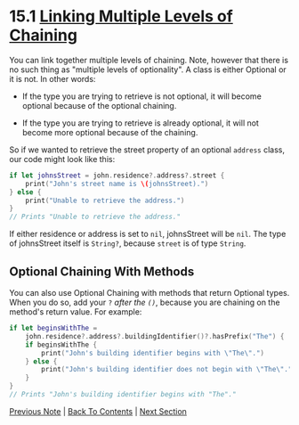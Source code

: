 # 15.1 [Linking Multiple Levels of Chaining](https://developer.apple.com/library/content/documentation/Swift/Conceptual/Swift_Programming_Language/OptionalChaining.html#//apple_ref/doc/uid/TP40014097-CH21-ID252)

You can link together multiple levels of chaining. Note, however that there is no such thing as "multiple levels of optionality". A class is either Optional or it is not. In other words:

* If the type you are trying to retrieve is not optional, it will become optional because of the optional chaining.

* If the type you are trying to retrieve is already optional, it will not become more optional because of the chaining.

So if we wanted to retrieve the street property of an optional `address` class, our code might look like this:

```Swift
if let johnsStreet = john.residence?.address?.street {
    print("John's street name is \(johnsStreet).")
} else {
    print("Unable to retrieve the address.")
}
// Prints "Unable to retrieve the address."
```

If either residence or address is set to `nil`, johnsStreet will be `nil`. The type of johnsStreet itself is `String?`, because `street` is of type `String`.

## Optional Chaining With Methods

You can also use Optional Chaining with methods that return Optional types. When you do so, add your `?` *after the `()`*, because you are chaining on the method's return value. For example:

```Swift
if let beginsWithThe =
    john.residence?.address?.buildingIdentifier()?.hasPrefix("The") {
    if beginsWithThe {
        print("John's building identifier begins with \"The\".")
    } else {
        print("John's building identifier does not begin with \"The\".")
    }
}
// Prints "John's building identifier begins with "The"."
```

[Previous Note](../15%20-%20Optional%20Chaining/15.0%20-%20Optional%20Chaining.md) | [Back To Contents](https://github.com/Firanus/swift-language-guide-notes) | [Next Section](../16%20-%20Nested%20Types/16.0%20-%20Nested%20Types.md)